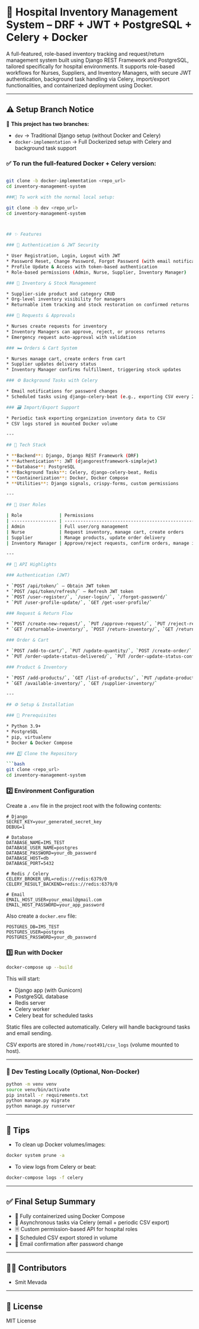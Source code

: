 # 🏥 Hospital Inventory Management System – DRF + JWT + PostgreSQL + Celery + Docker

A full-featured, role-based inventory tracking and request/return management system built using Django REST Framework and PostgreSQL, tailored specifically for hospital environments. It supports role-based workflows for Nurses, Suppliers, and Inventory Managers, with secure JWT authentication, background task handling via Celery, import/export functionalities, and containerized deployment using Docker.

---
## ⚠️ Setup Branch Notice

🔀 **This project has two branches:**

- `dev` → Traditional Django setup (without Docker and Celery)
- `docker-implementation` → Full Dockerized setup with Celery and background task support

### ✅ To run the full-featured Docker + Celery version:

```bash

git clone -b docker-implementation <repo_url>
cd inventory-management-system

###🧪 To work with the normal local setup:

git clone -b dev <repo_url>
cd inventory-management-system



## ✨ Features

### 🔐 Authentication & JWT Security

* User Registration, Login, Logout with JWT
* Password Reset, Change Password, Forgot Password (with email notifications)
* Profile Update & Access with token-based authentication
* Role-based permissions (Admin, Nurse, Supplier, Inventory Manager)

### 📆 Inventory & Stock Management

* Supplier-side product and category CRUD
* Org-level inventory visibility for managers
* Returnable item tracking and stock restoration on confirmed returns

### 🧾 Requests & Approvals

* Nurses create requests for inventory
* Inventory Managers can approve, reject, or process returns
* Emergency request auto-approval with validation

### 🛏️ Orders & Cart System

* Nurses manage cart, create orders from cart
* Supplier updates delivery status
* Inventory Manager confirms fulfillment, triggering stock updates

### ⚙️ Background Tasks with Celery

* Email notifications for password changes
* Scheduled tasks using django-celery-beat (e.g., exporting CSV every 2 hours)

### 🗃️ Import/Export Support

* Periodic task exporting organization inventory data to CSV
* CSV logs stored in mounted Docker volume

---

## 💠 Tech Stack

* **Backend**: Django, Django REST Framework (DRF)
* **Authentication**: JWT (djangorestframework-simplejwt)
* **Database**: PostgreSQL
* **Background Tasks**: Celery, django-celery-beat, Redis
* **Containerization**: Docker, Docker Compose
* **Utilities**: Django signals, crispy-forms, custom permissions

---

## 🔐 User Roles

| Role              | Permissions                                               |
| ----------------- | --------------------------------------------------------- |
| Admin             | Full user/org management                                  |
| Nurse             | Request inventory, manage cart, create orders             |
| Supplier          | Manage products, update order delivery                    |
| Inventory Manager | Approve/reject requests, confirm orders, manage inventory |

---

## 📆 API Highlights

### Authentication (JWT)

* `POST /api/token/` – Obtain JWT token
* `POST /api/token/refresh/` – Refresh JWT token
* `POST /user-register/`, `/user-login/`, `/forgot-password/`
* `PUT /user-profile-update/`, `GET /get-user-profile/`

### Request & Return Flow

* `POST /create-new-request/`, `PUT /approve-request/`, `PUT /reject-request/`
* `GET /returnable-inventory/`, `POST /return-inventory/`, `GET /return-status/`

### Order & Cart

* `POST /add-to-cart/`, `PUT /update-quantity/`, `POST /create-order/`
* `PUT /order-update-status-delivered/`, `PUT /order-update-status-confirmed/`

### Product & Inventory

* `POST /add-products/`, `GET /list-of-products/`, `PUT /update-product/`
* `GET /available-inventory/`, `GET /supplier-inventory/`

---

## ⚙️ Setup & Installation

### 🧱 Prerequisites

* Python 3.9+
* PostgreSQL
* pip, virtualenv
* Docker & Docker Compose

### 1️⃣ Clone the Repository

```bash
git clone <repo_url>
cd inventory-management-system
```

### 2️⃣ Environment Configuration

Create a `.env` file in the project root with the following contents:

```env
# Django
SECRET_KEY=your_generated_secret_key
DEBUG=1

# Database
DATABASE_NAME=IMS_TEST
DATABASE_USER_NAME=postgres
DATABASE_PASSWORD=your_db_password
DATABASE_HOST=db
DATABASE_PORT=5432

# Redis / Celery
CELERY_BROKER_URL=redis://redis:6379/0
CELERY_RESULT_BACKEND=redis://redis:6379/0

# Email
EMAIL_HOST_USER=your_email@gmail.com
EMAIL_HOST_PASSWORD=your_app_password
```

Also create a `docker.env` file:

```env
POSTGRES_DB=IMS_TEST
POSTGRES_USER=postgres
POSTGRES_PASSWORD=your_db_password
```

### 3️⃣ Run with Docker

```bash
docker-compose up --build
```

This will start:

* Django app (with Gunicorn)
* PostgreSQL database
* Redis server
* Celery worker
* Celery beat for scheduled tasks

Static files are collected automatically. Celery will handle background tasks and email sending.

CSV exports are stored in `/home/root491/csv_logs` (volume mounted to host).

---

### 🥪 Dev Testing Locally (Optional, Non-Docker)

```bash
python -m venv venv
source venv/bin/activate
pip install -r requirements.txt
python manage.py migrate
python manage.py runserver
```

---

## 🧼 Tips

* To clean up Docker volumes/images:

```bash
docker system prune -a
```

* To view logs from Celery or beat:

```bash
docker-compose logs -f celery
```

---

## ✅ Final Setup Summary

* 🐋 Fully containerized using Docker Compose
* 🔄 Asynchronous tasks via Celery (email + periodic CSV export)
* 🗏️ Custom permission-based API for hospital roles
* 📄 Scheduled CSV export stored in volume
* 📧 Email confirmation after password change

---

## 👨‍💼 Contributors

* Smit Mevada

---

## 📜 License

MIT License

